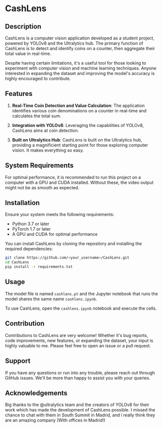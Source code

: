 # CashLens

## Description

CashLens is a computer vision application developed as a student project, powered by YOLOv8 and the Ultralytics hub. The primary function of CashLens is to detect and identify coins on a counter, then aggregate their total value in real-time. 

Despite having certain limitations, it's a useful tool for those looking to experiment with computer vision and machine learning techniques. Anyone interested in expanding the dataset and improving the model's accuracy is highly encouraged to contribute.

## Features

1. **Real-Time Coin Detection and Value Calculation**: The application identifies various coin denominations on a counter in real-time and calculates the total sum.

2. **Integration with YOLOv8**: Leveraging the capabilities of YOLOv8, CashLens aims at coin detection.

3. **Built on Ultralytics Hub**: CashLens is built on the Ultralytics hub, providing a magnificient starting point for those exploring computer vision. It makes everything so easy.

## System Requirements

For optimal performance, it is recommended to run this project on a computer with a GPU and CUDA installed. Without these, the video output might not be as smooth as expected.

## Installation

Ensure your system meets the following requirements:
- Python 3.7 or later
- PyTorch 1.7 or later
- A GPU and CUDA for optimal performance

You can install CashLens by cloning the repository and installing the required dependencies:

```bash
git clone https://github.com/<your_username>/CashLens.git
cd CashLens
pip install -r requirements.txt
```

## Usage

The model file is named `cashlens.pt` and the Jupyter notebook that runs the model shares the same name `cashlens.ipynb`.

To use CashLens, open the `cashlens.ipynb` notebook and execute the cells.

## Contribution

Contributions to CashLens are very welcome! Whether it's bug reports, code improvements, new features, or expanding the dataset, your input is highly valuable to me. Please feel free to open an issue or a pull request.

## Support 

If you have any questions or run into any trouble, please reach out through GitHub issues. We'll be more than happy to assist you with your queries.

## Acknowledgements

Big thanks to the @ultralytics team and the creators of YOLOv8 for their work which has made the development of CashLens possible. I missed the chance to chat with them in South Summit in Madrid, and i really think they are an amazing company (With offices in Madrid!)
